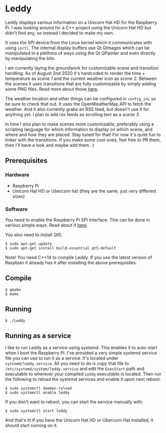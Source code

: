 # Leddy
Leddy displays various information on a Unicorn Hat HD for the Raspberry Pi. I was looking around for a C++ project using the Unicorn Hat HD but didn't find any, so instead I decided to make my own.

It uses the SPI device from the Linux kernel which it communicates with using `ioctl`. The internal display buffers use Qt QImages which can be manipulated in a plethora of ways using the Qt QPainter and even directly by manipulating the bits.

I am currently laying the groundwork for customizable scene and transition handling. As of August 2nd 2020 it's hardcoded to render the time + temperature as *scene 1* and the current weather icon as *scene 2*. Between the scenes it uses transitions that are fully customizable by simply adding some PNG files. Read more about those [here](docs/TRANSITIONS.md).

The weather location and other things can be configured in `config.ini` so be sure to check that out. It uses the OpenWeatherMap API to fetch the weather. And it also currently grabs an RSS feed, but doesn't use it for anything yet. I plan to add rss feeds as scrolling text as a *scene 3*.

In time I also plan to make scenes more customizable, preferably using a scripting language for which information to display on which scene, and where and how they are placed. Stay tuned for that! For now it's quite fun to tinker with the transitions. If you make some cool ones, feel free to PR them, then I'll have a look and maybe add them. :)

## Prerequisites

### Hardware
* Raspberry Pi
* Unicorn Hat HD or Ubercorn hat (they are the same, just very different sizes)

### Software
You need to enable the Raspberry Pi SPI interface. This can be done in various simple ways. Read about it [here](https://www.raspberrypi.org/documentation/hardware/raspberrypi/spi/README.md).

You also need to install Qt5:
```
$ sudo apt-get update
$ sudo apt-get install build-essential qt5-default
```

Note! You need C++14 to compile Leddy. If you use the latest version of Raspbian it already has it after installing the above prerequisites.

## Compile
```
$ qmake
$ make
```

## Running
```
$ ./Leddy
```

## Running as a service
I like to run Leddy as a service using systemd. This enables it to auto-start when I boot the Raspberry Pi. I've provided a very simple systemd service file you can use to run it as a service. It's located under `systemd/leddy.service`. All you need to do is copy that file to `/etc/systemd/system/leddy.service` and edit the `ExecStart` path and executable to wherever your compiled `Leddy` executable is located. Then run the following to reload the systemd services and enable it upon next reboot:
```
$ sudo systemctl daemon-reload
$ sudo systemctl enable leddy
```
If you don't want to reboot, you can start the service manually with:
```
$ sudo systemctl start leddy
```
And that's it! If you have the Unicorn Hat HD or Ubercorn Hat installed, it should start running on it.
